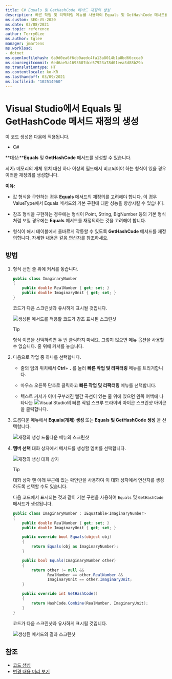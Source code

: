 ```yaml
---
title: C# Equals 및 GetHashCode 메서드 재정의 생성
description: 빠른 작업 및 리팩터링 메뉴를 사용하여 Equals 및 GetHashCode 메서드를 생성하는 방법을 알아봅니다.
ms.custom: SEO-VS-2020
ms.date: 03/08/2021
ms.topic: reference
author: TerryGLee
ms.author: tglee
manager: jmartens
ms.workload:
- dotnet
ms.openlocfilehash: 6a9d0ea6f6cb0aedc4fa13a8014b1a8bd66ccca0
ms.sourcegitcommit: 6ed6ae5a1693607dce57923a78d01eea3d88b29a
ms.translationtype: HT
ms.contentlocale: ko-KR
ms.lasthandoff: 03/09/2021
ms.locfileid: "102514960"
---
```

# <a name="generate-equals-and-gethashcode-method-overrides-in-visual-studio"></a>Visual Studio에서 Equals 및 GetHashCode 메서드 재정의 생성

이 코드 생성은 다음에 적용됩니다.

- C#

**대상:****Equals** 및 **GetHashCode** 메서드를 생성할 수 있습니다.

**시기:** 메모리의 개체 위치 대신 하나 이상의 필드에서 비교되어야 하는 형식이 있을 경우 이러한 재정의를 생성합니다.

**이유:**

- 값 형식을 구현하는 경우 **Equals** 메서드의 재정의를 고려해야 합니다. 이 경우 ValueType에서 Equals 메서드의 기본 구현에 대한 성능을 향상시킬 수 있습니다.

- 참조 형식을 구현하는 경우에는 형식이 Point, String, BigNumber 등의 기본 형식처럼 보일 경우에는 **Equals** 메서드를 재정의하는 것을 고려해야 합니다.

- 형식이 해시 테이블에서 올바르게 작동할 수 있도록 **GetHashCode** 메서드를 재정의합니다. 자세한 내용은 [같음 연산자](/dotnet/standard/design-guidelines/equality-operators)를 참조하세요.

## <a name="how-to"></a>방법

1. 형식 선언 줄 위에 커서를 놓습니다.

    ```csharp
    public class ImaginaryNumber
    {
        public double RealNumber { get; set; }
        public double ImaginaryUnit { get; set; }
    }
    ```

   코드가 다음 스크린샷과 유사하게 표시될 것입니다.

   ![생성된 메서드를 적용할 코드가 강조 표시된 스크린샷](media/overrides-highlight-cs.png)

   > [!TIP]
   > 형식 이름을 선택하려면 두 번 클릭하지 마세요. 그렇지 않으면 메뉴 옵션을 사용할 수 없습니다. 줄 위에 커서를 놓습니다.

1. 다음으로 작업 중 하나를 선택합니다.

   - 줄의 임의 위치에서 **Ctrl**+ **.** 를 눌러 **빠른 작업 및 리팩터링** 메뉴를 트리거합니다.

   - 마우스 오른쪽 단추로 클릭하고 **빠른 작업 및 리팩터링** 메뉴를 선택합니다.

   - 텍스트 커서가 이미 구부러진 빨간 곡선이 있는 줄 위에 있으면 왼쪽 여백에 나타나는 ![Visual Studio의 빠른 작업 스크루 드라이버 아이콘 스크린샷](../media/screwdriver-icon.png) 아이콘을 클릭합니다.

1. 드롭다운 메뉴에서 **Equals(개체) 생성** 또는 **Equals 및 GetHashCode 생성** 을 선택합니다.

   ![재정의 생성 드롭다운 메뉴의 스크린샷](media/overrides-preview-cs.png)

1. **멤버 선택** 대화 상자에서 메서드를 생성할 멤버를 선택합니다.

    ![재정의 생성 대화 상자](media/overrides-dialog-cs.png)

    > [!TIP]
    > 대화 상자 맨 아래 부근에 있는 확인란을 사용하여 이 대화 상자에서 연산자를 생성하도록 선택할 수도 있습니다.

   다음 코드에서 표시되는 것과 같이 기본 구현을 사용하여 `Equals` 및 `GetHashCode` 메서드가 생성됩니다.

    ```csharp
   public class ImaginaryNumber : IEquatable<ImaginaryNumber>
    {
        public double RealNumber { get; set; }
        public double ImaginaryUnit { get; set; }

        public override bool Equals(object obj)
        {
            return Equals(obj as ImaginaryNumber);
        }

        public bool Equals(ImaginaryNumber other)
        {
            return other != null &&
                   RealNumber == other.RealNumber &&
                   ImaginaryUnit == other.ImaginaryUnit;
        }

        public override int GetHashCode()
        {
            return HashCode.Combine(RealNumber, ImaginaryUnit);
        }
    }
    ```

   코드가 다음 스크린샷과 유사하게 표시될 것입니다.

   ![생성된 메서드의 결과 스크린샷](media/overrides-result-cs.png)

## <a name="see-also"></a>참조

- [코드 생성](../code-generation-in-visual-studio.md)
- [변경 내용 미리 보기](../../ide/preview-changes.md)
